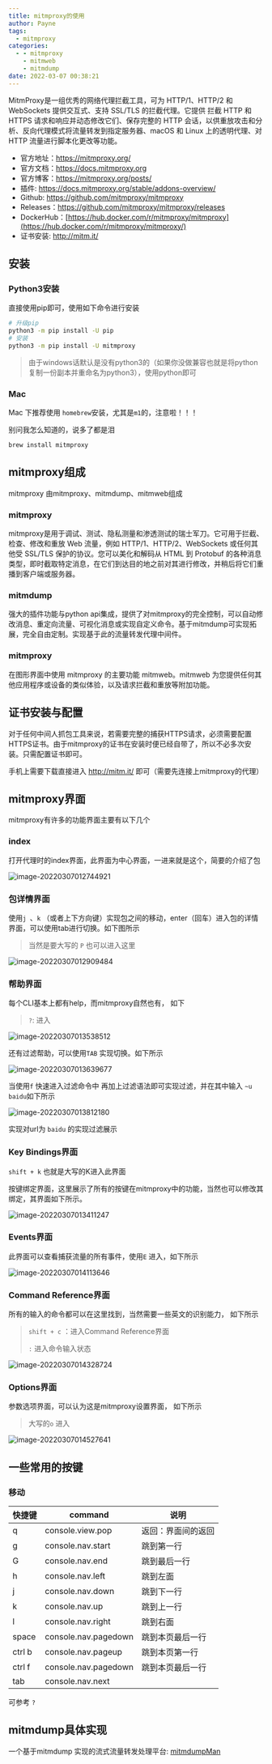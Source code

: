 ```yaml
---
title: mitmproxy的使用
author: Payne
tags:
  - mitmproxy
categories:
  - - mitmproxy
    - mitmweb
    - mitmdump
date: 2022-03-07 00:38:21
---
```




MitmProxy是一组优秀的网络代理拦截工具，可为 HTTP/1、HTTP/2 和 WebSockets 提供交互式、支持 SSL/TLS 的拦截代理。它提供 拦截 HTTP 和 HTTPS 请求和响应并动态修改它们、保存完整的 HTTP 会话，以供重放攻击和分析、反向代理模式将流量转发到指定服务器、macOS 和 Linux 上的透明代理、对 HTTP 流量进行脚本化更改等功能。

- 官方地址：https://mitmproxy.org/
- 官方文档：https://docs.mitmproxy.org
- 官方博客：https://mitmproxy.org/posts/
- 插件: https://docs.mitmproxy.org/stable/addons-overview/
- Github: https://github.com/mitmproxy/mitmproxy
- Releases：https://github.com/mitmproxy/mitmproxy/releases
- DockerHub：[https://hub.docker.com/r/mitmproxy/mitmproxy](https://hub.docker.com/r/mitmproxy/mitmproxy/)
- 证书安装: http://mitm.it/

## 安装

### Python3安装

直接使用pip即可，使用如下命令进行安装

```bash
# 升级pip
python3 -m pip install -U pip
# 安装
python3 -m pip install -U mitmproxy
```

> 由于windows话默认是没有python3的（如果你没做兼容也就是将python复制一份副本并重命名为python3），使用python即可

### Mac

Mac 下推荐使用 `homebrew`安装，尤其是`m1`的，注意啦！！！

别问我怎么知道的，说多了都是泪

```bash
brew install mitmproxy
```

## mitmproxy组成

mitmproxy 由mitmproxy、mitmdump、mitmweb组成

### mitmproxy

mitmproxy是用于调试、测试、隐私测量和渗透测试的瑞士军刀。它可用于拦截、检查、修改和重放 Web 流量，例如 HTTP/1、HTTP/2、WebSockets 或任何其他受 SSL/TLS 保护的协议。您可以美化和解码从 HTML 到 Protobuf 的各种消息类型，即时截取特定消息，在它们到达目的地之前对其进行修改，并稍后将它们重播到客户端或服务器。

### mitmdump

强大的插件功能与python api集成，提供了对mitmproxy的完全控制，可以自动修改消息、重定向流量、可视化消息或实现自定义命令。基于mitmdump可实现拓展，完全自由定制。实现基于此的流量转发代理中间件。

###  mitmproxy

 在图形界面中使用 mitmproxy 的主要功能 mitmweb。mitmweb 为您提供任何其他应用程序或设备的类似体验，以及请求拦截和重放等附加功能。

## 证书安装与配置

对于任何中间人抓包工具来说，若需要完整的捕获HTTPS请求，必须需要配置HTTPS证书。由于mitmproxy的证书在安装时便已经自带了，所以不必多次安装。只需配置证书即可。

手机上需要下载直接进入  http://mitm.it/ 即可（需要先连接上mitmproxy的代理）



## mitmproxy界面

mitmproxy有许多的功能界面主要有以下几个

### index

打开代理时的index界面，此界面为中心界面，一进来就是这个，简要的介绍了包

![image-20220307012744921](https://tva1.sinaimg.cn/large/e6c9d24egy1h00od9mq9lj21js0u0qls.jpg)



### 包详情界面

使用`j `、`k` （或者上下方向键）实现包之间的移动，enter（回车）进入包的详情界面，可以使用tab进行切换。如下图所示

>  当然是要大写的 `P` 也可以进入这里

![image-20220307012909484](https://tva1.sinaimg.cn/large/e6c9d24egy1h00oeqi65tj21hp0u0tf3.jpg)



### 帮助界面

每个CLI基本上都有help，而mitmproxy自然也有， 如下

> `?`: 进入

![image-20220307013538512](https://tva1.sinaimg.cn/large/e6c9d24egy1h00olhfb8lj21hn0u0goo.jpg)

还有过滤帮助，可以使用`TAB` 实现切换。如下所示

![image-20220307013639677](https://tva1.sinaimg.cn/large/e6c9d24egy1h00omjcg24j21c40u0ady.jpg)

当使用`f` 快速进入过滤命令中 再加上过滤语法即可实现过滤，并在其中输入 `~u baidu`如下所示

![image-20220307013812180](https://tva1.sinaimg.cn/large/e6c9d24egy1h00ooh970tj21go0u0gnd.jpg)

实现对url为 `baidu` 的实现过滤展示

### Key Bindings界面

`shift + k` 也就是大写的K进入此界面

按键绑定界面，这里展示了所有的按键在mitmproxy中的功能，当然也可以修改其绑定，其界面如下所示。

![image-20220307013411247](https://tva1.sinaimg.cn/large/e6c9d24egy1h00ojylhwpj215g0u0tc4.jpg)





### Events界面

此界面可以查看捕获流量的所有事件，使用`E` 进入，如下所示

![image-20220307014113646](https://tva1.sinaimg.cn/large/e6c9d24egy1h00oraucocj21bz0u0ai3.jpg)



### Command Reference界面

所有的输入的命令都可以在这里找到，当然需要一些英文的识别能力， 如下所示

> `shift + c` ：进入Command Reference界面
>
> `:` 进入命令输入状态

![image-20220307014328724](https://tva1.sinaimg.cn/large/e6c9d24egy1h00otmz81bj21kd0u0wke.jpg)



###  Options界面

参数选项界面，可以认为这是mitmproxy设置界面， 如下所示

> 大写的`o` 进入

![image-20220307014527641](https://tva1.sinaimg.cn/large/e6c9d24egy1h00ovqurflj21em0u0792.jpg)

## 一些常用的按键

### 移动

| 快捷键 | command              | 说明               |
| ------ | -------------------- | ------------------ |
| q      | console.view.pop     | 返回：界面间的返回 |
| g      | console.nav.start    | 跳到第一行         |
| G      | console.nav.end      | 跳到最后一行       |
| h      | console.nav.left     | 跳到左面           |
| j      | console.nav.down     | 跳到下一行         |
| k      | console.nav.up       | 跳到上一行         |
| l      | console.nav.right    | 跳到右面           |
| space  | console.nav.pagedown | 跳到本页最后一行   |
| ctrl b | console.nav.pageup   | 跳到本页第一行     |
| ctrl f | console.nav.pagedown | 跳到本页最后一行   |
| tab    | console.nav.next     |                    |



可参考 `? ` 



## mitmdump具体实现

一个基于mitmdump 实现的流式流量转发处理平台: [mitmdumpMan](https://github.com/WebSpiderSuperStar/MitmDumpMan)







